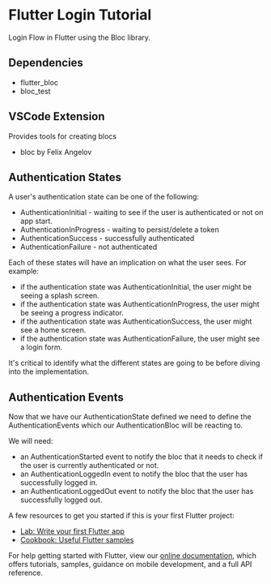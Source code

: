 # Flutter Login Tutorial

Login Flow in Flutter using the Bloc library.

## Dependencies

* flutter_bloc
* bloc_test

## VSCode Extension

Provides tools for creating blocs
* bloc by Felix Angelov

## Authentication States

A user's authentication state can be one of the following:

* AuthenticationInitial - waiting to see if the user is authenticated or not on app start.
* AuthenticationInProgress - waiting to persist/delete a token
* AuthenticationSuccess - successfully authenticated
* AuthenticationFailure - not authenticated

Each of these states will have an implication on what the user sees. For example:

* if the authentication state was AuthenticationInitial, the user might be seeing a splash screen.
* if the authentication state was AuthenticationInProgress, the user might be seeing a progress indicator.
* if the authentication state was AuthenticationSuccess, the user might see a home screen.
* if the authentication state was AuthenticationFailure, the user might see a login form.

It's critical to identify what the different states are going to be before diving into the implementation.

## Authentication Events

Now that we have our AuthenticationState defined we need to define the AuthenticationEvents which our AuthenticationBloc will be reacting to.

We will need:

* an AuthenticationStarted event to notify the bloc that it needs to check if the user is currently authenticated or not.
* an AuthenticationLoggedIn event to notify the bloc that the user has successfully logged in.
* an AuthenticationLoggedOut event to notify the bloc that the user has successfully logged out.









A few resources to get you started if this is your first Flutter project:

- [Lab: Write your first Flutter app](https://flutter.dev/docs/get-started/codelab)
- [Cookbook: Useful Flutter samples](https://flutter.dev/docs/cookbook)

For help getting started with Flutter, view our
[online documentation](https://flutter.dev/docs), which offers tutorials,
samples, guidance on mobile development, and a full API reference.
